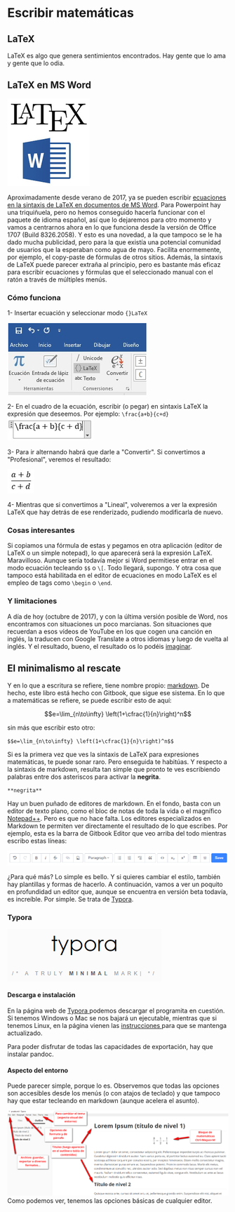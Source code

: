 # Escribir matemáticas

## LaTeX

LaTeX es algo que genera sentimientos encontrados. Hay gente que lo ama y gente que lo odia.

## LaTeX en MS Word

![](/herramientas/assets/latex-word.png)

Aproximadamente desde verano de 2017, ya se pueden escribir [ecuaciones en la sintaxis de LaTeX en documentos de MS Word](https://blogs.msdn.microsoft.com/murrays/2017/07/30/latex-math-in-office/). Para Powerpoint hay una triquiñuela, pero no hemos conseguido hacerla funcionar con el paquete de idioma español, así que lo dejaremos para otro momento y vamos a centrarnos ahora en lo que funciona desde la versión de Office 1707 \(Build 8326.2058\). Y esto es una novedad, a la que tampoco se le ha dado mucha publicidad, pero para la que existía una potencial comunidad de usuarios que la esperaban como agua de mayo. Facilita enormemente, por ejemplo, el copy-paste de fórmulas de otros sitios. Además, la sintaxis de LaTeX puede parecer extraña al principio, pero es bastante más eficaz para escribir ecuaciones y fórmulas que el seleccionado manual con el ratón a través de múltiples menús.

### Cómo funciona

1- Insertar ecuación y seleccionar modo `{}LaTeX`

![](/herramientas/assets/latexword01.png)

2- En el cuadro de la ecuación, escribir \(o pegar\) en sintaxis LaTeX la expresión que deseemos. Por ejemplo: `\frac{a+b}{c+d}`![](/herramientas/assets/latexword02.png)

3- Para ir alternando habrá que darle a "Convertir". Si convertimos a "Profesional", veremos el resultado:

![](/herramientas/assets/latexword03.png)

4- Mientras que si convertimos a "Lineal", volveremos a ver la expresión LaTeX que hay detrás de ese renderizado, pudiendo modificarla de nuevo.

### Cosas interesantes

Si copiamos una fórmula de estas y pegamos en otra aplicación \(editor de LaTeX o un simple notepad\), lo que aparecerá será la expresión LaTeX. Maravilloso. Aunque sería todavía mejor si Word permitiese entrar en el modo ecuación tecleando `$$` o `\[`. Todo llegará, supongo. Y otra cosa que tampoco está habilitada en el editor de ecuaciones en modo LaTeX es el empleo de tags como `\begin` o `\end`.

### Y limitaciones

A día de hoy \(octubre de 2017\), y con la última versión posible de Word, nos encontramos con situaciones un poco marcianas. Son situaciones que recuerdan a esos vídeos de YouTube en los que cogen una canción en inglés, la traducen con Google Translate a otros idiomas y luego de vuelta al inglés. Y el resultado, bueno, el resultado os lo podéis [imaginar](https://www.youtube.com/watch?v=6mqG5l-9wIE).

## El minimalismo al rescate

Y en lo que a escritura se refiere, tiene nombre propio: [markdown](https://es.wikipedia.org/wiki/Markdown). De hecho, este libro está hecho con Gitbook, que sigue ese sistema. En lo que a matemáticas se refiere, se puede escribir esto de aquí:

$$e=\lim_{n\to\infty} \left(1+\cfrac{1}{n}\right)^n$$

sin más que escribir esto otro:

```
$$e=\lim_{n\to\infty} \left(1+\cfrac{1}{n}\right)^n$$
```

Si es la primera vez que ves la sintaxis de LaTeX para expresiones matemáticas, te puede sonar raro. Pero enseguida te habitúas. Y respecto a la sintaxis de markdown, resulta tan simple que pronto te ves escribiendo palabras entre dos asteriscos para activar la **negrita**.

```
**negrita**
```

Hay un buen puñado de editores de markdown. En el fondo, basta con un editor de texto plano, como el bloc de notas de toda la vida o el magnífico [Notepad++](#). Pero es que no hace falta. Los editores especializados en Markdown te permiten ver directamente el resultado de lo que escribes. Por ejemplo, esta es la barra de Gitbook Editor que veo arriba del todo mientras escribo estas líneas:

![](/herramientas/assets/barra-gitbook.png)

¿Para qué más? Lo simple es bello. Y si quieres cambiar el estilo, también hay plantillas y formas de hacerlo. A continuación, vamos a ver un poquito en profundidad un editor que, aunque se encuentra en versión beta todavía, es increíble. Por simple. Se trata de [Typora](#).

### Typora

![](/herramientas/assets/typoralogo.png)

#### Descarga e instalación

En la página web de [Typora ](https://typora.io/)podemos descargar el programita en cuestión. Si tenemos Windows o Mac se nos bajará un ejecutable, mientras que si tenemos Linux, en la página vienen las [instrucciones ](https://typora.io/#linux)para que se mantenga actualizado.

Para poder disfrutar de todas las capacidades de exportación, hay que instalar pandoc.

#### Aspecto del entorno

Puede parecer simple, porque lo es. Observemos que todas las opciones son accesibles desde los menús \(o con atajos de teclado\) y que tampoco hay que estar tecleando en markdown \(aunque acelera el asunto\).

![](/herramientas/assets/typora01.png)Como podemos ver, tenemos las opciones básicas de cualquier editor.

